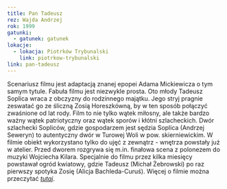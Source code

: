 ```yaml
---
title: Pan Tadeusz
rez: Wajda Andrzej
rok: 1999
gatunki: 
  - gatunek: gatunek
lokacje:
  - lokacja: Piotrków Trybunalski
    link: piotrkow-trybunalski
link: pan-tadeusz
---
```

Scenariusz filmu jest adaptacją znanej epopei Adama Mickiewicza o tym samym tytule. Fabuła filmu jest niezwykle prosta. Oto młody Tadeusz Soplica wraca z obczyzny do rodzinnego majątku. Jego stryj pragnie zeswatać go ze śliczną Zosią Horeszkówną, by w ten sposób połączyć zwaśnione od lat rody. Film to nie tylko wątek miłosny, ale także bardzo ważny wątek patriotyczny oraz wątek sporów i kłótni szlacheckich. 
Dwór szlachecki Sopliców, gdzie gospodarzem jest sędzia Soplica (Andrzej Seweryn) to autentyczny dwór w Turowej Woli w pow. skierniewickim. W filmie obiekt wykorzystano tylko do ujęć z zewnątrz - wnętrza powstały już w atelier. Przed dworem rozgrywa się m.in. finałowa scena z polonezem do muzyki Wojciecha Kilara. Specjalnie do filmu przez kilka miesięcy powstawał ogród kwiatowy, gdzie Tadeusz (Michał Żebrowski) po raz pierwszy spotyka Zosię (Alicja Bachleda-Curuś).
Więcej o filmie można przeczytać [*tutaj*](http://www.filmpolski.pl/fp/index.php?film=127422).
